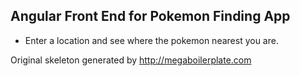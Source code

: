 ## Angular Front End for Pokemon Finding App  

* Enter a location and see where the pokemon nearest you are. 


Original skeleton generated by http://megaboilerplate.com

